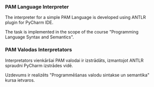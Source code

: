 <h3>PAM Language Interpreter</h3>
<p>The interpreter for a simple PAM Language is developed using ANTLR plugin for PyCharm IDE.</p>
<p>The task is implemented in the scope of the course "Programming Language Syntax and Semantics".</p>
<h3>PAM Valodas Interpretators</h3>
<p>Interpretators vienkāršai PAM valodai ir izstrādāts, izmantojot ANTLR spraudni PyCharm izstrādes vidē.</p>
<p>Uzdevums ir realizēts "Programmēšanas valodu sintakse un semantika" kursa ietvaros.</p>
